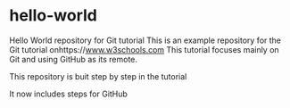 # hello-world
Hello World repository for Git tutorial
This is an example repository for the Git tutorial onhttps://www.w3schools.com
This tutorial focuses mainly on Git and using GitHub as its remote.

This repository is buit step by step in the tutorial

It now includes steps for GitHub
